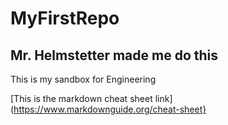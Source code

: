 # MyFirstRepo
## Mr. Helmstetter made me do this
This is my sandbox for Engineering



[This is the markdown cheat sheet link](https://www.markdownguide.org/cheat-sheet}


